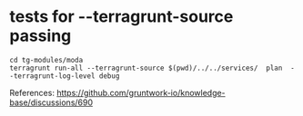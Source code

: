 # tests for --terragrunt-source passing

```
cd tg-modules/moda
terragrunt run-all --terragrunt-source $(pwd)/../../services/  plan  --terragrunt-log-level debug
```

References:
https://github.com/gruntwork-io/knowledge-base/discussions/690